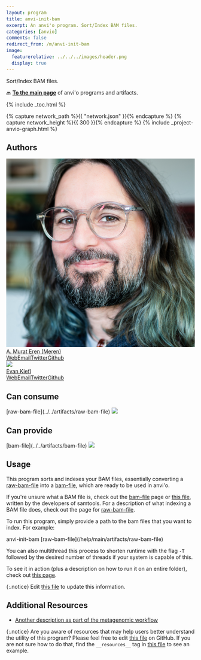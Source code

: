 ```yaml
---
layout: program
title: anvi-init-bam
excerpt: An anvi'o program. Sort/Index BAM files.
categories: [anvio]
comments: false
redirect_from: /m/anvi-init-bam
image:
  featurerelative: ../../../images/header.png
  display: true
---
```


Sort/Index BAM files.

🔙 **[To the main page](../../)** of anvi'o programs and artifacts.


{% include _toc.html %}
<div id="svg" class="subnetwork"></div>
{% capture network_path %}{{ "network.json" }}{% endcapture %}
{% capture network_height %}{{ 300 }}{% endcapture %}
{% include _project-anvio-graph.html %}


## Authors

<div class="anvio-person"><div class="anvio-person-info"><div class="anvio-person-photo"><img class="anvio-person-photo-img" src="../../images/authors/meren.jpg" /></div><div class="anvio-person-info-box"><a href="/people/meren" target="_blank"><span class="anvio-person-name">A. Murat Eren (Meren)</span></a><div class="anvio-person-social-box"><a href="http://merenlab.org" class="person-social" target="_blank"><i class="fa fa-fw fa-home"></i>Web</a><a href="mailto:a.murat.eren@gmail.com" class="person-social" target="_blank"><i class="fa fa-fw fa-envelope-square"></i>Email</a><a href="http://twitter.com/merenbey" class="person-social" target="_blank"><i class="fa fa-fw fa-twitter-square"></i>Twitter</a><a href="http://github.com/meren" class="person-social" target="_blank"><i class="fa fa-fw fa-github"></i>Github</a></div></div></div></div>

<div class="anvio-person"><div class="anvio-person-info"><div class="anvio-person-photo"><img class="anvio-person-photo-img" src="../../images/authors/ekiefl.jpg" /></div><div class="anvio-person-info-box"><a href="/people/ekiefl" target="_blank"><span class="anvio-person-name">Evan Kiefl</span></a><div class="anvio-person-social-box"><a href="http://ekiefl.github.io" class="person-social" target="_blank"><i class="fa fa-fw fa-home"></i>Web</a><a href="mailto:kiefl.evan@gmail.com" class="person-social" target="_blank"><i class="fa fa-fw fa-envelope-square"></i>Email</a><a href="http://twitter.com/evankiefl" class="person-social" target="_blank"><i class="fa fa-fw fa-twitter-square"></i>Twitter</a><a href="http://github.com/ekiefl" class="person-social" target="_blank"><i class="fa fa-fw fa-github"></i>Github</a></div></div></div></div>



## Can consume


<p style="text-align: left" markdown="1"><span class="artifact-r">[raw-bam-file](../../artifacts/raw-bam-file) <img src="../../images/icons/BAM.png" class="artifact-icon-mini" /></span></p>


## Can provide


<p style="text-align: left" markdown="1"><span class="artifact-p">[bam-file](../../artifacts/bam-file) <img src="../../images/icons/BAM.png" class="artifact-icon-mini" /></span></p>


## Usage


This program sorts and indexes your BAM files, essentially converting a <span class="artifact-n">[raw-bam-file](/help/main/artifacts/raw-bam-file)</span> into a <span class="artifact-n">[bam-file](/help/main/artifacts/bam-file)</span>, which are ready to be used in anvi'o.

If you're unsure what a BAM file is, check out the <span class="artifact-n">[bam-file](/help/main/artifacts/bam-file)</span> page or [this file](https://samtools.github.io/hts-specs/SAMv1.pdf), written by the developers of samtools. For a description of what indexing a BAM file does, check out the page for <span class="artifact-n">[raw-bam-file](/help/main/artifacts/raw-bam-file)</span>.

To run this program, simply provide a path to the bam files that you want to index. For example:

<div class="codeblock" markdown="1">
anvi&#45;init&#45;bam <span class="artifact&#45;n">[raw&#45;bam&#45;file](/help/main/artifacts/raw&#45;bam&#45;file)</span> 
</div>

You can also multithread this process to shorten runtime with the flag `-T` followed by the desired number of threads if your system is capable of this.

To see it in action (plus a description on how to run it on an entire folder), check out [this page](http://merenlab.org/2016/06/22/anvio-tutorial-v2/#anvi-init-bam). 


{:.notice}
Edit [this file](https://github.com/merenlab/anvio/tree/master/anvio/docs/programs/anvi-init-bam.md) to update this information.


## Additional Resources


* [Another description as part of the metagenomic workflow](http://merenlab.org/2016/06/22/anvio-tutorial-v2/#anvi-profile)


{:.notice}
Are you aware of resources that may help users better understand the utility of this program? Please feel free to edit [this file](https://github.com/merenlab/anvio/tree/master/bin/anvi-init-bam) on GitHub. If you are not sure how to do that, find the `__resources__` tag in [this file](https://github.com/merenlab/anvio/blob/master/bin/anvi-interactive) to see an example.
